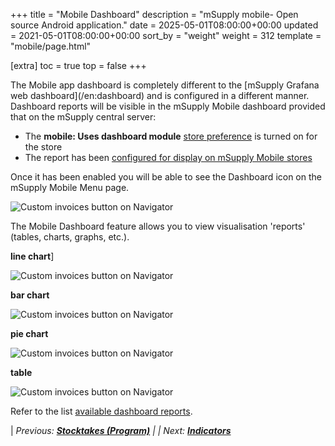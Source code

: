 +++
title = "Mobile Dashboard"
description = "mSupply mobile- Open source Android application."
date = 2025-05-01T08:00:00+00:00
updated = 2021-05-01T08:00:00+00:00
sort_by = "weight"
weight = 312
template = "mobile/page.html"

[extra]
toc = true
top = false
+++

<div class="warning">
The Mobile app dashboard is completely different to the [mSupply Grafana web dashboard](/en:dashboard) and is configured in a different manner.
</div>

<div class="tip">
Dashboard reports will be visible in the mSupply Mobile dashboard provided that on the mSupply central server:

  * The **mobile: Uses dashboard module** [store preference](https://docs.msupply.org.nz/other_stuff:virtual_stores#preferences_tab) is turned on for the store 
  * The report has been [configured for display on mSupply Mobile stores](https://docs.msupply.foundation/en:mobile:setup:server_side:dashboard#mobile_specific_dashboard_configuration)
  </div>

Once it has been enabled you will be able to see the Dashboard icon on the mSupply Mobile Menu page.

![Custom invoices button on Navigator](/mobile/images/mobile_dashboard_icon.png)

The Mobile Dashboard feature allows you to view visualisation 'reports' (tables, charts, graphs, etc.).

**line chart**]

![Custom invoices button on Navigator](/mobile/images/mobile_dashboard_line_chart.png)

**bar chart** 

![Custom invoices button on Navigator](/mobile/images/mobile_dashboard_bar_chart.png)

**pie chart** 

![Custom invoices button on Navigator](/mobile/images/mobile_dashboard_pie_chart.png)

**table** 

![Custom invoices button on Navigator](/mobile/images/mobile_dashboard_table.png)

Refer to the list [available dashboard reports](https://docs.msupply.org.nz/web_interface:dashboard_setup#available_dashboard_reports).

|  *Previous:  **[Stocktakes (Program)](/en:mobile:user_guide:stocktakes_program)** | | Next:  **[Indicators](/en:mobile:user_guide:indicators)***  


